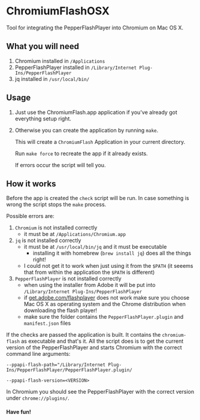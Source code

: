 # ChromiumFlashOSX

Tool for integrating the PepperFlashPlayer into Chromium on Mac OS X.

## What you will need

1. Chromium installed in `/Applications`
2. PepperFlashPlayer installed in `/Library/Internet Plug-Ins/PepperFlashPlayer`
3. jq installed in `/usr/local/bin/`

## Usage

1. Just use the ChromiumFlash.app application if you've already got everything setup right.

2. Otherwise you can create the application by running `make`.

    This will create a `ChromiumFlash` Application in your current directory.

    Run `make force` to recreate the app if it already exists.

    If errors occur the script will tell you.


## How it works

Before the app is created the `check` script will be run. In case something is wrong the script stops the `make` process.

Possible errors are:

1. `Chromium` is not installed correctly
    - it must be at `/Applications/Chromium.app`
2. `jq` is not installed correctly
    - it must be at `/usr/local/bin/jq` and it must be executable
        - installing it with homebrew (`brew install jq`) does all the things right!
    - I could not get it to work when just using it from the `$PATH` (it seeems that from within the application the `$PATH` is different)
3. `PepperFlashPlayer` is not installed correctly
    - when using the installer from Adobe it will be put into `/Library/Internet Plug-Ins/PepperFlashPlayer`
    - if [get.adobe.com/flashplayer](https://get.adobe.com/flashplayer/download/?installer=FP_23_Mac_for_Opera_and_Chromium_-_PPAPI&standalone=1) does not work make sure you choose Mac OS X as operating system and the Chrome distribution when downloading the flash player!
    - make sure the folder contains the `PepperFlashPlayer.plugin` and `manifest.json` files

If the checks are passed the application is built. It contains the `chromium-flash` as executable and that's it.
All the script does is to get the current version of the PepperFlashPlayer and starts Chromium with the correct command line arguments:

`--ppapi-flash-path="/Library/Internet Plug-Ins/PepperFlashPlayer/PepperFlashPlayer.plugin/`

`--ppapi-flash-version=<VERSION>`

In Chromium you should see the PepperFlashPlayer with the correct version under `chrome://plugins/`.

#### Have fun!
